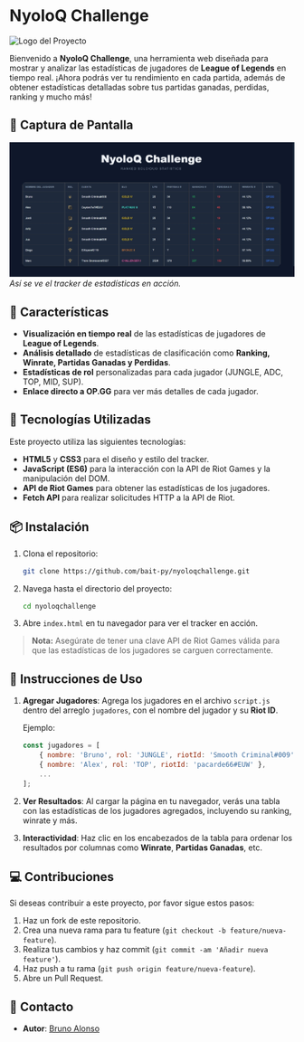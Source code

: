 # NyoloQ Challenge

![Logo del Proyecto](https://upload.wikimedia.org/wikipedia/commons/d/d8/League_of_Legends_2019_vector.svg)

Bienvenido a **NyoloQ Challenge**, una herramienta web diseñada para mostrar y analizar las estadísticas de jugadores de **League of Legends** en tiempo real. ¡Ahora podrás ver tu rendimiento en cada partida, además de obtener estadísticas detalladas sobre tus partidas ganadas, perdidas, ranking y mucho más!

## 📸 Captura de Pantalla

![Captura de pantalla del Tracker](https://github.com/bait-py/nyoloqchallenge/blob/main/images/leaguestats.jpg) 
*Así se ve el tracker de estadísticas en acción.*

## 🚀 Características

- **Visualización en tiempo real** de las estadísticas de jugadores de **League of Legends**.
- **Análisis detallado** de estadísticas de clasificación como **Ranking, Winrate, Partidas Ganadas y Perdidas**.
- **Estadísticas de rol** personalizadas para cada jugador (JUNGLE, ADC, TOP, MID, SUP).
- **Enlace directo a OP.GG** para ver más detalles de cada jugador.

## 🔧 Tecnologías Utilizadas

Este proyecto utiliza las siguientes tecnologías:

- **HTML5** y **CSS3** para el diseño y estilo del tracker.
- **JavaScript (ES6)** para la interacción con la API de Riot Games y la manipulación del DOM.
- **API de Riot Games** para obtener las estadísticas de los jugadores.
- **Fetch API** para realizar solicitudes HTTP a la API de Riot.

## 📦 Instalación

1. Clona el repositorio:
    ```bash
    git clone https://github.com/bait-py/nyoloqchallenge.git
    ```

2. Navega hasta el directorio del proyecto:
    ```bash
    cd nyoloqchallenge
    ```

3. Abre `index.html` en tu navegador para ver el tracker en acción.

> **Nota:** Asegúrate de tener una clave API de Riot Games válida para que las estadísticas de los jugadores se carguen correctamente.

## 📝 Instrucciones de Uso

1. **Agregar Jugadores**: Agrega los jugadores en el archivo `script.js` dentro del arreglo `jugadores`, con el nombre del jugador y su **Riot ID**.
   
   Ejemplo:
   ```javascript
   const jugadores = [
       { nombre: 'Bruno', rol: 'JUNGLE', riotId: 'Smooth Criminal#009' },
       { nombre: 'Alex', rol: 'TOP', riotId: 'pacarde66#EUW' },
       ...
   ];
   ```

2. **Ver Resultados**: Al cargar la página en tu navegador, verás una tabla con las estadísticas de los jugadores agregados, incluyendo su ranking, winrate y más.

3. **Interactividad**: Haz clic en los encabezados de la tabla para ordenar los resultados por columnas como **Winrate**, **Partidas Ganadas**, etc.

## 💻 Contribuciones

Si deseas contribuir a este proyecto, por favor sigue estos pasos:

1. Haz un fork de este repositorio.
2. Crea una nueva rama para tu feature (`git checkout -b feature/nueva-feature`).
3. Realiza tus cambios y haz commit (`git commit -am 'Añadir nueva feature'`).
4. Haz push a tu rama (`git push origin feature/nueva-feature`).
5. Abre un Pull Request.

## 💬 Contacto

- **Autor**: [Bruno Alonso](https://github.com/bait-py)
